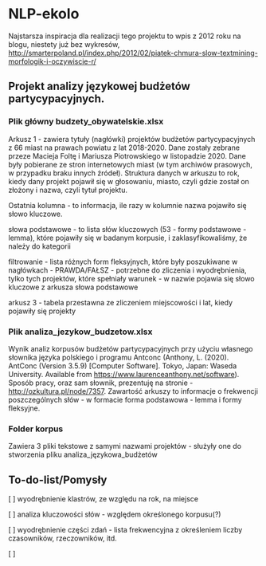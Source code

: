 # NLP-ekolo

 Najstarsza inspiracja dla realizacji tego projektu to wpis z 2012 roku na blogu, niestety już bez wykresów, http://smarterpoland.pl/index.php/2012/02/piatek-chmura-slow-textmining-morfologik-i-oczywiscie-r/
 
## Projekt analizy językowej budżetów partycypacyjnych. 


### Plik główny budzety_obywatelskie.xlsx

Arkusz 1 - zawiera tytuły (nagłówki) projektów budżetów partycypacyjnych z 66 miast na prawach powiatu z lat 2018-2020. Dane zostały zebrane przeze Macieja Foltę i Mariusza Piotrowskiego w listopadzie 2020. Dane były pobierane ze stron internetowych miast (w tym archiwów prasowych, w przypadku braku innych źródeł). Struktura danych w arkuszu to rok, kiedy dany projekt pojawił się w głosowaniu, miasto, czyli gdzie został on złożony i nazwa, czyli tytuł projektu.

Ostatnia kolumna - to informacja, ile razy w kolumnie nazwa pojawiło się słowo kluczowe.

słowa podstawowe - to lista słów kluczowych (53 - formy podstawowe - lemma), które pojawiły się w badanym korpusie, i zaklasyfikowaliśmy, że należy do kategorii <ekologia>

filtrowanie - lista różnych form fleksyjnych, które były poszukiwane w nagłówkach - PRAWDA/FAŁSZ - potrzebne do zliczenia i wyodrębnienia, tylko tych projektów, które spełniały warunek - w nazwie pojawia się słowo kluczowe z arkusza słowa podstawowe

arkusz 3 - tabela przestawna ze zliczeniem miejscowości i lat, kiedy pojawiły się projekty <ekologiczne>

### Plik analiza_jezykow_budzetow.xlsx 
Wynik analiz korpusów budżetów partycypacyjnych przy użyciu własnego słownika języka polskiego i programu Antconc (Anthony, L. (2020). AntConc (Version 3.5.9) [Computer Software]. Tokyo, Japan: Waseda University. Available from https://www.laurenceanthony.net/software). Sposób pracy, oraz sam słownik, prezentuję na stronie - http://ozkultura.pl/node/7357. Zawartość arkuszy to informacje o frekwencji poszczególnych słów - w formacie forma podstawowa - lemma i formy fleksyjne.

### Folder korpus
Zawiera 3 pliki tekstowe z samymi nazwami projektów - służyły one do stworzenia pliku analiza_językowa_budżetów

## To-do-list/Pomysły
[ ] wyodrębnienie klastrów, ze względu na rok, na miejsce 

[ ] analiza kluczowości słów - względem określonego korpusu(?)

[ ] wyodrębnienie części zdań - lista frekwencyjna z określeniem liczby czasowników, rzeczowników, itd.

[ ]